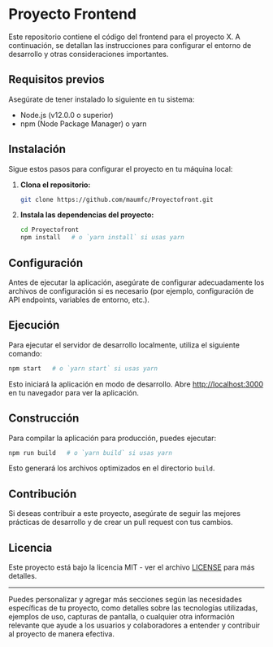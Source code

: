 # Proyecto Frontend

Este repositorio contiene el código del frontend para el proyecto X. A continuación, se detallan las instrucciones para configurar el entorno de desarrollo y otras consideraciones importantes.

## Requisitos previos

Asegúrate de tener instalado lo siguiente en tu sistema:

- Node.js (v12.0.0 o superior)
- npm (Node Package Manager) o yarn

## Instalación

Sigue estos pasos para configurar el proyecto en tu máquina local:

1. **Clona el repositorio:**

   ```bash
   git clone https://github.com/maumfc/Proyectofront.git
   ```

2. **Instala las dependencias del proyecto:**

   ```bash
   cd Proyectofront
   npm install   # o `yarn install` si usas yarn
   ```

## Configuración

Antes de ejecutar la aplicación, asegúrate de configurar adecuadamente los archivos de configuración si es necesario (por ejemplo, configuración de API endpoints, variables de entorno, etc.).

## Ejecución

Para ejecutar el servidor de desarrollo localmente, utiliza el siguiente comando:

```bash
npm start   # o `yarn start` si usas yarn
```

Esto iniciará la aplicación en modo de desarrollo. Abre [http://localhost:3000](http://localhost:3000) en tu navegador para ver la aplicación.

## Construcción

Para compilar la aplicación para producción, puedes ejecutar:

```bash
npm run build   # o `yarn build` si usas yarn
```

Esto generará los archivos optimizados en el directorio `build`.

## Contribución

Si deseas contribuir a este proyecto, asegúrate de seguir las mejores prácticas de desarrollo y de crear un pull request con tus cambios.

## Licencia

Este proyecto está bajo la licencia MIT - ver el archivo [LICENSE](LICENSE) para más detalles.

---

Puedes personalizar y agregar más secciones según las necesidades específicas de tu proyecto, como detalles sobre las tecnologías utilizadas, ejemplos de uso, capturas de pantalla, o cualquier otra información relevante que ayude a los usuarios y colaboradores a entender y contribuir al proyecto de manera efectiva.